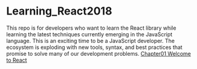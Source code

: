 # Learning_React2018
This repo is for developers who want to learn the React library while learning the latest techniques currently emerging in the JavaScript language. This is an exciting time to be a JavaScript developer. The ecosystem is exploding with new tools, syntax, and best practices that promise to solve many of our development problems.
[Chapter01 Welcome to React](https://github.com/pavilion2t/Learning_React2018/issues/1)


